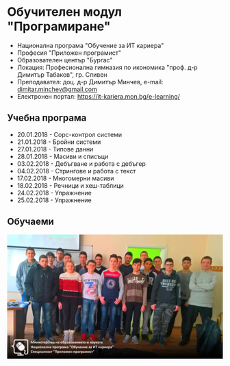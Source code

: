 # Обучителен модул "Програмиране"
- Национална програма "Обучение за ИТ кариера"
- Професия "Приложен програмист" 
- Образователен център "Бургас" 
- Локация: Професионална гимназия по икономика "проф. д-р Димитър Табаков", гр. Сливен 
- Преподавател: доц. д-р Димитър Минчев, e-mail: dimitar.minchev@gmail.com 
- Електронен портал: https://it-kariera.mon.bg/e-learning/

## Учебна програма
- 20.01.2018 - Сорс-контрол системи 
- 21.01.2018 - Бройни системи 
- 27.01.2018 - Типове данни 
- 28.01.2018 - Масиви и списъци 
- 03.02.2018 - Дебъгване и работа с дебъгер 
- 04.02.2018 - Стрингове и работа с текст 
- 17.02.2018 - Многомерни масиви
- 18.02.2018 - Речници и хеш-таблици 
- 24.02.2018 - Упражнение 
- 25.02.2018 - Упражнение

## Обучаеми
![group.jpg](group.jpg)
